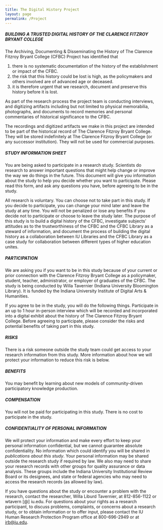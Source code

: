 ```yaml
---
title: The Digital History Project
layout: page
permalink: /Project
---
```


##### BUILDING A TRUSTED DIGITAL HISTORY OF THE CLARENCE FITZROY BRYANT COLLEGE
The Archiving, Documenting & Disseminating the History of The Clarence Fitzroy Bryant College (CFBC) Project has identified that  
1. there is no systematic documentation of the history of the establishment or impact of the CFBC.  
2. the risk that this history could be lost is high, as the policymakers and others involved are of advanced age or deceased.  
3. it is therefore urgent that we research, document and preserve this history before it is lost. 

As part of the research process the project team is conducting interviews, and digitizing artifacts including but not limited to physical memorabilia, photographs, and documents to record memories and personal commentaries of historical significance to the CFBC. 

The recordings and digitized artifacts we make in this project are intended to be part of the historical record of The Clarence Fitzroy Bryant College. They will be stored indefinitely at The Clarence Fitzroy Bryant College (or any successor institution). They will not be used for commercial purposes. 

##### STUDY INFORMATION SHEET
You are being asked to participate in a research study. Scientists do research to answer important questions that might help change or improve the way we do things in the future. This document will give you information about the study to help you decide whether you want to participate. Please read this form, and ask any questions you have, before agreeing to be in the study.

All research is voluntary. You can choose not to take part in this study. If you decide to participate, you can change your mind later and leave the study at any time. You will not be penalized or lose any benefits if you decide not to participate or choose to leave the study later.
The purpose of this study is to build a digital history of the CFBC, investigate subjects’ attitudes as to the trustworthiness of the CFBC and the CFBC Library as a steward of information, and document the process of building the digital history as a collaboration between IU Libraries and the CFBC Library as a case study for collaboration between different types of higher education unites. 


##### PARTICIPATION
We are asking you if you want to be in this study because of your current or prior connection with the Clarence Fitzroy Bryant College as a policymaker, student, teacher, administrator, or employer of graduates of the CFBC. The study is being conducted by Willa Tavernier (Indiana University Bloomington Library). It is funded by the Indiana University Institute of Digital Arts & Humanities.

If you agree to be in the study, you will do the following things. Participate in an up to 1 hour in-person interview which will be recorded and incorporated into a digital exhibit about the history of The Clarence Fitzroy Bryant College.
Before agreeing to participate, please consider the risks and potential benefits of taking part in this study. 

##### RISKS
There is a risk someone outside the study team could get access to your research information from this study. More information about how we will protect your information to reduce this risk is below.

##### BENEFITS
You may benefit by learning about new models of community-driven participatory knowledge production.

##### COMPENSATION
You will not be paid for participating in this study. There is no cost to participate in the study.

##### CONFIDENTIALITY OF PERSONAL INFORMATION
We will protect your information and make every effort to keep your personal information confidential, but we cannot guarantee absolute confidentiality. No information which could identify you will be shared in *publications about this study*. 
Your personal information may be shared outside the research study if required by law. We also may need to share your research records with other groups for quality assurance or data analysis. These groups include the Indiana University Institutional Review Board or its designees, and state or federal agencies who may need to access the research records (as allowed by law).

If you have questions about the study or encounter a problem with the research, contact the researcher, Willa Liburd Tavernier, at 812-856-1122 or wtavern [@] iu.edu.
For questions about your rights as a research participant, to discuss problems, complaints, or concerns about a research study, or to obtain information or to offer input, please contact the IU Human Research Protection Program office at 800-696-2949 or at irb@iu.edu.

